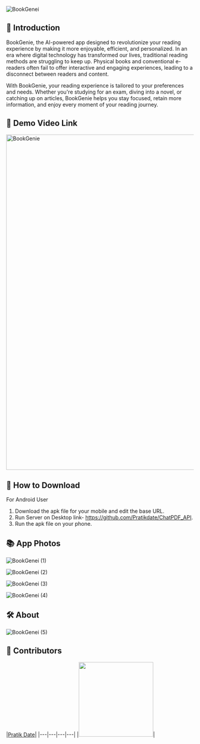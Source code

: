 
![BookGenei](https://github.com/user-attachments/assets/8cd73f57-f9eb-4eef-bc02-91704e09ded2)

## :orange_book: Introduction
BookGenie, the AI-powered app designed to revolutionize your reading experience by making it more enjoyable, efficient, and personalized.
In an era where digital technology has transformed our lives, traditional reading methods are struggling to keep up. Physical books and conventional e-readers often fail to offer interactive and engaging experiences, leading to a disconnect between readers and content.

 With BookGenie, your reading experience is tailored to your preferences and needs. Whether you're studying for an exam, diving into a novel, or catching up on articles, BookGenie helps you stay focused, retain more information, and enjoy every moment of your reading journey.


## 🎥  Demo Video Link

<a href="https://youtu.be/EyB9gsflPqU?si=H-VL7VCr1e6tWX-W"> <img src="/img/youtube.png" alt="BookGenie" style="width: 900px;"> </a>

## 📲 How to Download
  For Android User

1. Download the apk file for your mobile and edit the base URL.
2. Run Server on Desktop link- https://github.com/Pratikdate/ChatPDF_API.
3. Run the apk file on your phone.

## :books: App Photos
![BookGenei (1)](https://github.com/user-attachments/assets/acee8367-bf8e-4a21-a885-0d048951a1c8)

![BookGenei (2)](https://github.com/user-attachments/assets/ba9d5eba-6496-4320-a17d-8f0b1147a8c8)

![BookGenei (3)](https://github.com/user-attachments/assets/c34a1c61-3d39-472c-81e3-396134d05e66)

![BookGenei (4)](https://github.com/user-attachments/assets/8ddb5be1-7b90-4be9-befc-2d3709f00f8c)



## 🛠️ About
![BookGenei (5)](https://github.com/user-attachments/assets/9e85e957-5174-470a-a89f-1164fe5180c3)


## 👥  Contributors

|[Pratik Date](https://github.com/Pratikdate)|
|---|---|---|---|
|<img src="[https://avatars.githubusercontent.com/u/93467749?v=4](https://avatars.githubusercontent.com/u/91735895?v=4)" style="width: 200px;">|
